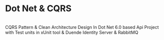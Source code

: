 # Dot Net & CQRS
<br />
CQRS Pattern & Clean Architecture Design In Dot Net 6.0 based Api Project with Test units in xUnit tool & Duende Identity Server & RabbitMQ

